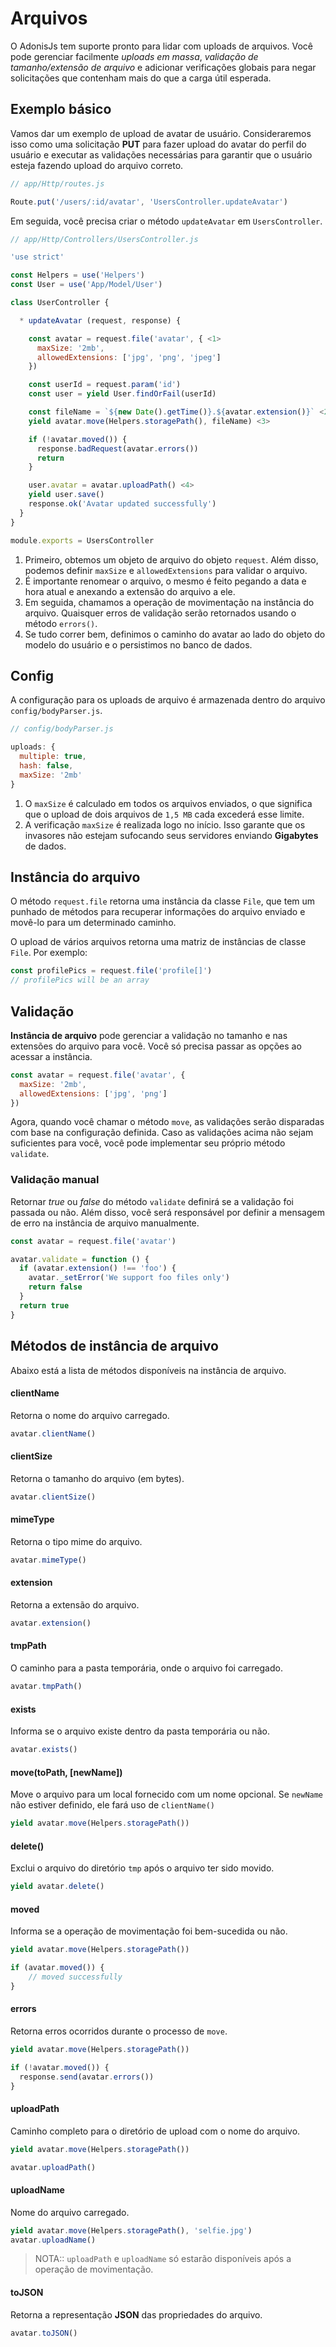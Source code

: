 # Arquivos

O AdonisJs tem suporte pronto para lidar com uploads de arquivos. Você pode gerenciar facilmente *uploads em massa*, *validação de tamanho/extensão de arquivo* e adicionar verificações globais para negar solicitações que contenham mais do que a carga útil esperada.

## Exemplo básico

Vamos dar um exemplo de upload de avatar de usuário. Consideraremos isso como uma solicitação **PUT** para fazer upload do avatar do perfil do usuário e executar as validações necessárias para garantir que o usuário esteja fazendo upload do arquivo correto.

```js
// app/Http/routes.js

Route.put('/users/:id/avatar', 'UsersController.updateAvatar')
```

Em seguida, você precisa criar o método `updateAvatar` em `UsersController`.

```js
// app/Http/Controllers/UsersController.js

'use strict'

const Helpers = use('Helpers')
const User = use('App/Model/User')

class UserController {

  * updateAvatar (request, response) {

    const avatar = request.file('avatar', { <1>
      maxSize: '2mb',
      allowedExtensions: ['jpg', 'png', 'jpeg']
    })

    const userId = request.param('id')
    const user = yield User.findOrFail(userId)

    const fileName = `${new Date().getTime()}.${avatar.extension()}` <2>
    yield avatar.move(Helpers.storagePath(), fileName) <3>

    if (!avatar.moved()) {
      response.badRequest(avatar.errors())
      return
    }

    user.avatar = avatar.uploadPath() <4>
    yield user.save()
    response.ok('Avatar updated successfully')
  }
}

module.exports = UsersController
```

1. Primeiro, obtemos um objeto de arquivo do objeto `request`. Além disso, podemos definir `maxSize` e `allowedExtensions` para validar o arquivo.
2. É importante renomear o arquivo, o mesmo é feito pegando a data e hora atual e anexando a extensão do arquivo a ele.
3. Em seguida, chamamos a operação de movimentação na instância do arquivo. Quaisquer erros de validação serão retornados usando o método `errors()`.
4. Se tudo correr bem, definimos o caminho do avatar ao lado do objeto do modelo do usuário e o persistimos no banco de dados.

## Config

A configuração para os uploads de arquivo é armazenada dentro do arquivo `config/bodyParser.js`.

```js
// config/bodyParser.js

uploads: {
  multiple: true,
  hash: false,
  maxSize: '2mb'
}
```

1. O `maxSize` é calculado em todos os arquivos enviados, o que significa que o upload de dois arquivos de `1,5 MB` cada excederá esse limite.
2. A verificação `maxSize` é realizada logo no início. Isso garante que os invasores não estejam sufocando seus servidores enviando **Gigabytes** de dados.

## Instância do arquivo

O método `request.file` retorna uma instância da classe `File`, que tem um punhado de métodos para recuperar informações do arquivo enviado e movê-lo para um determinado caminho.

O upload de vários arquivos retorna uma matriz de instâncias de classe `File`. Por exemplo:

```js
const profilePics = request.file('profile[]')
// profilePics will be an array
```

## Validação

**Instância de arquivo** pode gerenciar a validação no tamanho e nas extensões do arquivo para você. Você só precisa passar as opções ao acessar a instância.

```js
const avatar = request.file('avatar', {
  maxSize: '2mb',
  allowedExtensions: ['jpg', 'png']
})
```

Agora, quando você chamar o método `move`, as validações serão disparadas com base na configuração definida. Caso as validações acima não sejam suficientes para você, você pode implementar seu próprio método `validate`.

### Validação manual
Retornar *true* ou *false* do método `validate` definirá se a validação foi passada ou não. Além disso, você será responsável por definir a mensagem de erro na instância de arquivo manualmente.

```js
const avatar = request.file('avatar')

avatar.validate = function () {
  if (avatar.extension() !== 'foo') {
    avatar._setError('We support foo files only')
    return false
  }
  return true
}
```

## Métodos de instância de arquivo
Abaixo está a lista de métodos disponíveis na instância de arquivo.

#### clientName
Retorna o nome do arquivo carregado.

```js
avatar.clientName()
```

#### clientSize
Retorna o tamanho do arquivo (em bytes).

```js
avatar.clientSize()
```

#### mimeType
Retorna o tipo mime do arquivo.

```js
avatar.mimeType()
```

#### extension
Retorna a extensão do arquivo.

```js
avatar.extension()
```

#### tmpPath
O caminho para a pasta temporária, onde o arquivo foi carregado.

```js
avatar.tmpPath()
```

#### exists
Informa se o arquivo existe dentro da pasta temporária ou não.

```js
avatar.exists()
```

#### move(toPath, [newName])
Move o arquivo para um local fornecido com um nome opcional. Se `newName` não estiver definido, ele fará uso de `clientName()`

```js
yield avatar.move(Helpers.storagePath())
```

#### delete()
Exclui o arquivo do diretório `tmp` após o arquivo ter sido movido.

```js
yield avatar.delete()
```

#### moved
Informa se a operação de movimentação foi bem-sucedida ou não.

```js
yield avatar.move(Helpers.storagePath())

if (avatar.moved()) {
    // moved successfully
}
```

#### errors
Retorna erros ocorridos durante o processo de `move`.

```js
yield avatar.move(Helpers.storagePath())

if (!avatar.moved()) {
  response.send(avatar.errors())
}
```

#### uploadPath

Caminho completo para o diretório de upload com o nome do arquivo.

```js
yield avatar.move(Helpers.storagePath())

avatar.uploadPath()
```

#### uploadName
Nome do arquivo carregado.

```js
yield avatar.move(Helpers.storagePath(), 'selfie.jpg')
avatar.uploadName()
```

> NOTA:: `uploadPath` e `uploadName` só estarão disponíveis após a operação de movimentação.

#### toJSON
Retorna a representação **JSON** das propriedades do arquivo.

```js
avatar.toJSON()
```
